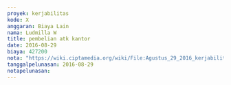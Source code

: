 ```yaml
---
proyek: kerjabilitas
kode: X
anggaran: Biaya Lain
nama: Ludmilla W
title: pembelian atk kantor
date: 2016-08-29
biaya: 427200
nota: "https://wiki.ciptamedia.org/wiki/File:Agustus_29_2016_kerjabilitas_X_pembelian_atk_ludmilla.jpg"
tanggalpelunasan: 2016-08-29
notapelunasan:
---
```

